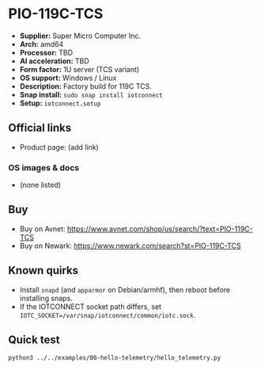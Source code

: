 # PIO-119C-TCS

- **Supplier:** Super Micro Computer  Inc.
- **Arch:** amd64
- **Processor:** TBD
- **AI acceleration:** TBD
- **Form factor:** 1U server (TCS variant)
- **OS support:** Windows / Linux
- **Description:** Factory build for 119C TCS.
- **Snap install:** `sudo snap install iotconnect`
- **Setup:** `iotconnect.setup`

## Official links
- Product page: (add link)

### OS images & docs
- (none listed)

## Buy
- Buy on Avnet: https://www.avnet.com/shop/us/search/?text=PIO-119C-TCS
- Buy on Newark: https://www.newark.com/search?st=PIO-119C-TCS

## Known quirks
- Install `snapd` (and `apparmor` on Debian/armhf), then reboot before installing snaps.
- If the IOTCONNECT socket path differs, set `IOTC_SOCKET=/var/snap/iotconnect/common/iotc.sock`.

## Quick test
```bash
python3 ../../examples/00-hello-telemetry/hello_telemetry.py
```
